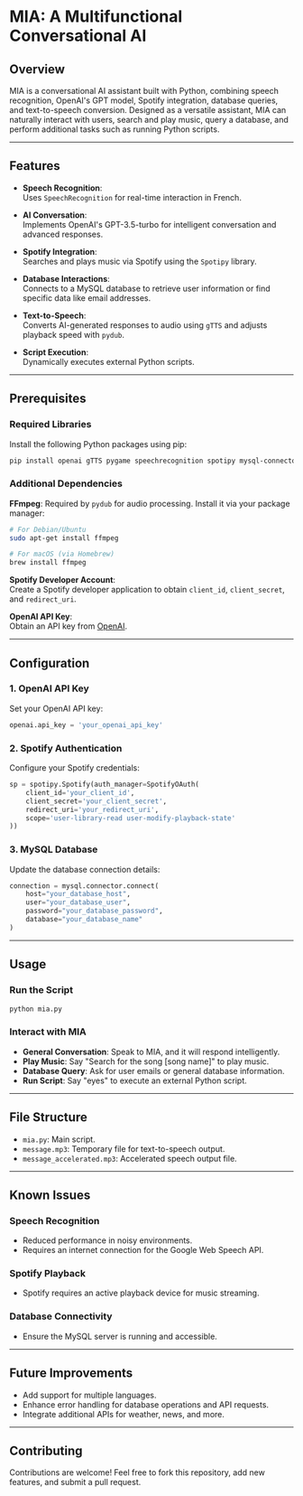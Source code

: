 
# MIA: A Multifunctional Conversational AI

## Overview

MIA is a conversational AI assistant built with Python, combining speech recognition, OpenAI's GPT model, Spotify integration, database queries, and text-to-speech conversion. Designed as a versatile assistant, MIA can naturally interact with users, search and play music, query a database, and perform additional tasks such as running Python scripts.

---

## Features

- **Speech Recognition**:  
  Uses `SpeechRecognition` for real-time interaction in French.

- **AI Conversation**:  
  Implements OpenAI's GPT-3.5-turbo for intelligent conversation and advanced responses.

- **Spotify Integration**:  
  Searches and plays music via Spotify using the `Spotipy` library.

- **Database Interactions**:  
  Connects to a MySQL database to retrieve user information or find specific data like email addresses.

- **Text-to-Speech**:  
  Converts AI-generated responses to audio using `gTTS` and adjusts playback speed with `pydub`.

- **Script Execution**:  
  Dynamically executes external Python scripts.

---

## Prerequisites

### Required Libraries

Install the following Python packages using pip:

```bash
pip install openai gTTS pygame speechrecognition spotipy mysql-connector-python pydub
```

### Additional Dependencies

**FFmpeg**: Required by `pydub` for audio processing. Install it via your package manager:

```bash
# For Debian/Ubuntu
sudo apt-get install ffmpeg

# For macOS (via Homebrew)
brew install ffmpeg
```

**Spotify Developer Account**:  
Create a Spotify developer application to obtain `client_id`, `client_secret`, and `redirect_uri`.

**OpenAI API Key**:  
Obtain an API key from [OpenAI](https://platform.openai.com/).

---

## Configuration

### 1. OpenAI API Key  
Set your OpenAI API key:

```python
openai.api_key = 'your_openai_api_key'
```

### 2. Spotify Authentication  
Configure your Spotify credentials:

```python
sp = spotipy.Spotify(auth_manager=SpotifyOAuth(
    client_id='your_client_id',
    client_secret='your_client_secret',
    redirect_uri='your_redirect_uri',
    scope='user-library-read user-modify-playback-state'
))
```

### 3. MySQL Database  
Update the database connection details:

```python
connection = mysql.connector.connect(
    host="your_database_host",
    user="your_database_user",
    password="your_database_password",
    database="your_database_name"
)
```

---

## Usage

### Run the Script  
```bash
python mia.py
```

### Interact with MIA  
- **General Conversation**: Speak to MIA, and it will respond intelligently.  
- **Play Music**: Say "Search for the song [song name]" to play music.  
- **Database Query**: Ask for user emails or general database information.  
- **Run Script**: Say "eyes" to execute an external Python script.

---

## File Structure

- `mia.py`: Main script.  
- `message.mp3`: Temporary file for text-to-speech output.  
- `message_accelerated.mp3`: Accelerated speech output file.

---

## Known Issues

### Speech Recognition  
- Reduced performance in noisy environments.  
- Requires an internet connection for the Google Web Speech API.

### Spotify Playback  
- Spotify requires an active playback device for music streaming.

### Database Connectivity  
- Ensure the MySQL server is running and accessible.

---

## Future Improvements

- Add support for multiple languages.  
- Enhance error handling for database operations and API requests.  
- Integrate additional APIs for weather, news, and more.

---

## Contributing

Contributions are welcome! Feel free to fork this repository, add new features, and submit a pull request.
